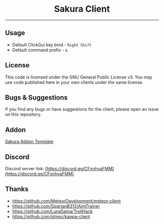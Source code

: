 <h1 style="text-align:center">Sakura Client</h1>

---

## Usage
- Default ClickGui key bind - ```Right Shift```
- Default command prefix - ```&```

## License
This code is licensed under the GNU General Public License v3. You may use code published here in your own clients under the same license.

## Bugs & Suggestions
If you find any bugs or have suggestions for the client, please open an issue on this repository.

## Addon
[Sakura Addon Template](https://github.com/ExceptionTeam6969/SakuraAddon)

## Discord
Discord server link: [https://discord.gg/CFxnhyaFMM](https://discord.gg/CFxnhyaFMM)

## Thanks
- https://github.com/MeteorDevelopment/meteor-client
- https://github.com/SpartanB312/AimTrainer
- https://github.com/Luna5ama/TrollHack
- https://github.com/slmpc/kappa-client
